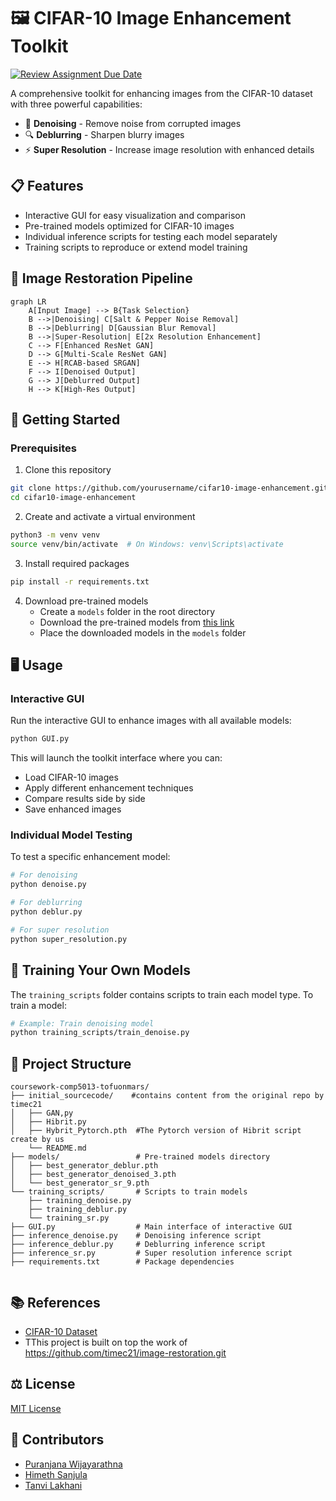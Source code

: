 # 🖼️ CIFAR-10 Image Enhancement Toolkit

[![Review Assignment Due Date](https://classroom.github.com/assets/deadline-readme-button-22041afd0340ce965d47ae6ef1cefeee28c7c493a6346c4f15d667ab976d596c.svg)](https://classroom.github.com/a/Ui7Z-_ux)

A comprehensive toolkit for enhancing images from the CIFAR-10 dataset with three powerful capabilities:

- 🧹 **Denoising** - Remove noise from corrupted images
- 🔍 **Deblurring** - Sharpen blurry images
- ⚡ **Super Resolution** - Increase image resolution with enhanced details

## 📋 Features

- Interactive GUI for easy visualization and comparison
- Pre-trained models optimized for CIFAR-10 images
- Individual inference scripts for testing each model separately
- Training scripts to reproduce or extend model training

## 🔄 Image Restoration Pipeline

```mermaid
graph LR
    A[Input Image] --> B{Task Selection}
    B -->|Denoising| C[Salt & Pepper Noise Removal]
    B -->|Deblurring| D[Gaussian Blur Removal]
    B -->|Super-Resolution| E[2x Resolution Enhancement]
    C --> F[Enhanced ResNet GAN]
    D --> G[Multi-Scale ResNet GAN]
    E --> H[RCAB-based SRGAN]
    F --> I[Denoised Output]
    G --> J[Deblurred Output]
    H --> K[High-Res Output]
```
## 🚀 Getting Started

### Prerequisites

1. Clone this repository
```bash
git clone https://github.com/yourusername/cifar10-image-enhancement.git
cd cifar10-image-enhancement
```

2. Create and activate a virtual environment
```bash
python3 -m venv venv
source venv/bin/activate  # On Windows: venv\Scripts\activate
```

3. Install required packages
```bash
pip install -r requirements.txt
```

4. Download pre-trained models
   - Create a `models` folder in the root directory
   - Download the pre-trained models from [this link](https://liveplymouthac-my.sharepoint.com/:f:/g/personal/pathirage_wijayarathna_postgrad_plymouth_ac_uk/Eq-PRdY3n_FHo5imC2ir7pUB2UZED49zVFWwJ0ImpOJ_GQ?e=WbEMfo)
   - Place the downloaded models in the `models` folder

## 🖥️ Usage

### Interactive GUI

Run the interactive GUI to enhance images with all available models:

```bash
python GUI.py
```

This will launch the toolkit interface where you can:
- Load CIFAR-10 images
- Apply different enhancement techniques
- Compare results side by side
- Save enhanced images

### Individual Model Testing

To test a specific enhancement model:

```bash
# For denoising
python denoise.py

# For deblurring
python deblur.py

# For super resolution
python super_resolution.py
```

## 🧠 Training Your Own Models

The `training_scripts` folder contains scripts to train each model type. To train a model:

```bash
# Example: Train denoising model
python training_scripts/train_denoise.py
```

## 📁 Project Structure

```
coursework-comp5013-tofuonmars/
├── initial_sourcecode/    #contains content from the original repo by timec21
│   ├── GAN,py   
│   ├── Hibrit.py
│   ├── Hybrit_Pytorch.pth  #The Pytorch version of Hibrit script create by us
    └── README.md    
├── models/                 # Pre-trained models directory
│   ├── best_generator_deblur.pth
│   ├── best_generator_denoised_3.pth
│   └── best_generator_sr_9.pth
└── training_scripts/       # Scripts to train models
    ├── training_denoise.py
    ├── training_deblur.py
    └── training_sr.py
├── GUI.py                  # Main interface of interactive GUI
├── inference_denoise.py    # Denoising inference script
├── inference_deblur.py     # Deblurring inference script
├── inference_sr.py         # Super resolution inference script
├── requirements.txt        # Package dependencies


```

## 📚 References

- [CIFAR-10 Dataset](https://www.cs.toronto.edu/~kriz/cifar.html)
- TThis project is built on top the work of https://github.com/timec21/image-restoration.git

## ⚖️ License

[MIT License](LICENSE)

## 👥 Contributors

- [Puranjana Wijayarathna](https://github.com/puranjanaaa)
- [Himeth Sanjula](https://github.com/HimethSanjula11)
- [Tanvi Lakhani](https://github.com/Tanvilakhani)